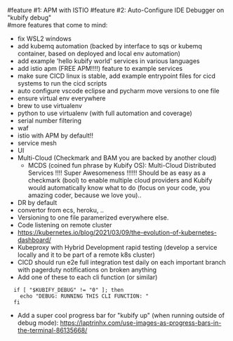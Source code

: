 #feature #1: APM with ISTIO
#feature #2: Auto-Configure IDE Debugger on "kubify debug"  
#more features that come to mind:
- fix WSL2 windows
- add kubemq automation (backed by interface to sqs or kubemq container, based on deployed and local env automation)
- add example 'hello kubify world' services in various languages
- add istio apm (FREE APM!!!!) feature to example services
- make sure CICD linux is stable, add example entrypoint files for cicd systems to run the cicd scripts
- auto configure vscode eclipse and pycharm move versions to one file
- ensure virtual env everywhere
- brew to use virtualenv
- python to use virtualenv (with full automation and coverage)
- serial number filtering 
- waf
- istio with APM by default!!
- service mesh
- UI
- Multi-Cloud (Checkmark and BAM you are backed by another cloud)
	- MCDS (coined fun phrase by Kubify OS): Multi-Cloud Distributed Services !!!! Super Awesomeness !!!!!! Should be as easy as a checkmark (bool) to enable multiple cloud providers and Kubify would automatically know what to do (focus on your code, you amazing coder, because we love you)..
- DR by default 
- convertor from ecs, heroku, ..
- Versioning to one file paramerized everywhere else. 
- Code listening on remote cluster
- https://kubernetes.io/blog/2021/03/09/the-evolution-of-kubernetes-dashboard/
- Kubeproxy with Hybrid Development rapid testing (develop a service locally and it to be part of a remote k8s cluster)
- CICD should run e2e full integration test daily on each important branch with pagerduty notifications on broken anything
- Add one of these to each cli function (or similar)
```
  if [ "$KUBIFY_DEBUG" != "0" ]; then
    echo "DEBUG: RUNNING THIS CLI FUNCTION: "
  fi
```
- Add a super cool progress bar for "kubify up" (when running outside of debug mode): https://laptrinhx.com/use-images-as-progress-bars-in-the-terminal-86135668/